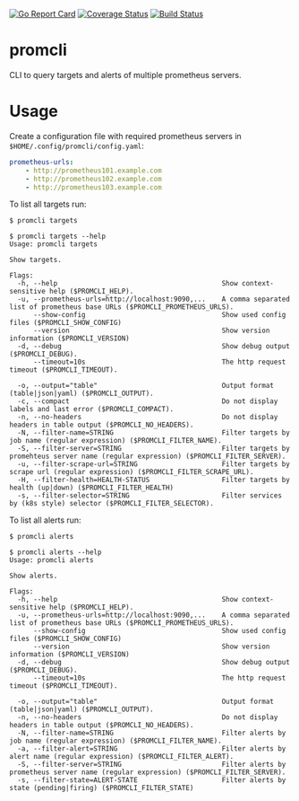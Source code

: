[![Go Report Card](https://goreportcard.com/badge/github.com/postfinance/promcli)](https://goreportcard.com/report/github.com/postfinance/promcli)
[![Coverage Status](https://coveralls.io/repos/github/postfinance/promcli/badge.svg)](https://coveralls.io/github/postfinance/promcli)
[![Build Status](https://github.com/postfinance/promcli/workflows/build/badge.svg)](https://github.com/postfinance/promcli/actions)

# promcli

CLI to query targets and alerts of multiple prometheus servers.

# Usage

Create a configuration file with required prometheus servers in `$HOME/.config/promcli/config.yaml`:

```yaml
prometheus-urls:
    - http://prometheus101.example.com
    - http://prometheus102.example.com
    - http://prometheus103.example.com
```

To list all targets run:

```console
$ promcli targets
```

```console
$ promcli targets --help
Usage: promcli targets

Show targets.

Flags:
  -h, --help                                         Show context-sensitive help ($PROMCLI_HELP).
  -u, --prometheus-urls=http://localhost:9090,...    A comma separated list of prometheus base URLs ($PROMCLI_PROMETHEUS_URLS).
      --show-config                                  Show used config files ($PROMCLI_SHOW_CONFIG)
      --version                                      Show version information ($PROMCLI_VERSION)
  -d, --debug                                        Show debug output ($PROMCLI_DEBUG).
      --timeout=10s                                  The http request timeout ($PROMCLI_TIMEOUT).

  -o, --output="table"                               Output format (table|json|yaml) ($PROMCLI_OUTPUT).
  -c, --compact                                      Do not display labels and last error ($PROMCLI_COMPACT).
  -n, --no-headers                                   Do not display headers in table output ($PROMCLI_NO_HEADERS).
  -N, --filter-name=STRING                           Filter targets by job name (regular expression) ($PROMCLI_FILTER_NAME).
  -S, --filter-server=STRING                         Filter targets by promehteus server name (regular expression) ($PROMCLI_FILTER_SERVER).
  -u, --filter-scrape-url=STRING                     Filter targets by scrape url (regular expression) ($PROMCLI_FILTER_SCRAPE_URL).
  -H, --filter-health=HEALTH-STATUS                  Filter targets by health (up|down) ($PROMCLI_FILTER_HEALTH)
  -s, --filter-selector=STRING                       Filter services by (k8s style) selector ($PROMCLI_FILTER_SELECTOR).
```

To list all alerts run:

```console
$ promcli alerts
```

```console
$ promcli alerts --help
Usage: promcli alerts

Show alerts.

Flags:
  -h, --help                                         Show context-sensitive help ($PROMCLI_HELP).
  -u, --prometheus-urls=http://localhost:9090,...    A comma separated list of prometheus base URLs ($PROMCLI_PROMETHEUS_URLS).
      --show-config                                  Show used config files ($PROMCLI_SHOW_CONFIG)
      --version                                      Show version information ($PROMCLI_VERSION)
  -d, --debug                                        Show debug output ($PROMCLI_DEBUG).
      --timeout=10s                                  The http request timeout ($PROMCLI_TIMEOUT).

  -o, --output="table"                               Output format (table|json|yaml) ($PROMCLI_OUTPUT).
  -n, --no-headers                                   Do not display headers in table output ($PROMCLI_NO_HEADERS).
  -N, --filter-name=STRING                           Filter alerts by job name (regular expression) ($PROMCLI_FILTER_NAME).
  -a, --filter-alert=STRING                          Filter alerts by alert name (regular expression) ($PROMCLI_FILTER_ALERT).
  -S, --filter-server=STRING                         Filter alerts by prometheus server name (regular expression) ($PROMCLI_FILTER_SERVER).
  -s, --filter-state=ALERT-STATE                     Filter alerts by state (pending|firing) ($PROMCLI_FILTER_STATE)
```
